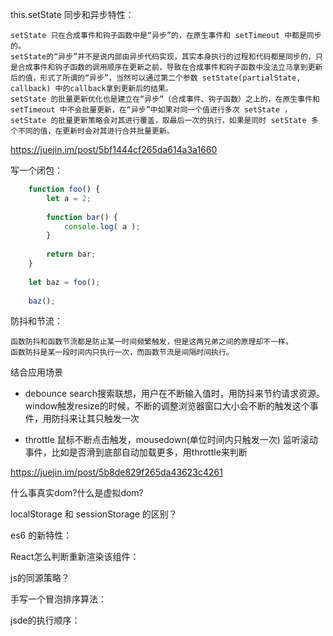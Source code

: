 this.setState 同步和异步特性：

    setState 只在合成事件和钩子函数中是“异步”的，在原生事件和 setTimeout 中都是同步的。
    setState的“异步”并不是说内部由异步代码实现，其实本身执行的过程和代码都是同步的，只是合成事件和钩子函数的调用顺序在更新之前，导致在合成事件和钩子函数中没法立马拿到更新后的值，形式了所谓的“异步”，当然可以通过第二个参数 setState(partialState, callback) 中的callback拿到更新后的结果。
    setState 的批量更新优化也是建立在“异步”（合成事件、钩子函数）之上的，在原生事件和setTimeout 中不会批量更新，在“异步”中如果对同一个值进行多次 setState ， setState 的批量更新策略会对其进行覆盖，取最后一次的执行，如果是同时 setState 多个不同的值，在更新时会对其进行合并批量更新。
  https://juejin.im/post/5bf1444cf265da614a3a1660
  
写一个闭包：

```js
    function foo() {
        let a = 2;
    
        function bar() {
            console.log( a );
        }
    
        return bar;
    }
    
    let baz = foo();
    
    baz();
   ```

防抖和节流：

    函数防抖和函数节流都是防止某一时间频繁触发，但是这两兄弟之间的原理却不一样。
    函数防抖是某一段时间内只执行一次，而函数节流是间隔时间执行。
    
  结合应用场景
    
  - debounce
    search搜索联想，用户在不断输入值时，用防抖来节约请求资源。
    window触发resize的时候，不断的调整浏览器窗口大小会不断的触发这个事件，用防抖来让其只触发一次
    
    
  - throttle
    鼠标不断点击触发，mousedown(单位时间内只触发一次)
    监听滚动事件，比如是否滑到底部自动加载更多，用throttle来判断
    
   https://juejin.im/post/5b8de829f265da43623c4261


什么事真实dom?什么是虚拟dom?


localStorage 和 sessionStorage 的区别？


es6 的新特性：


React怎么判断重新渲染该组件：


js的同源策略？



手写一个冒泡排序算法：



jsde的执行顺序：



